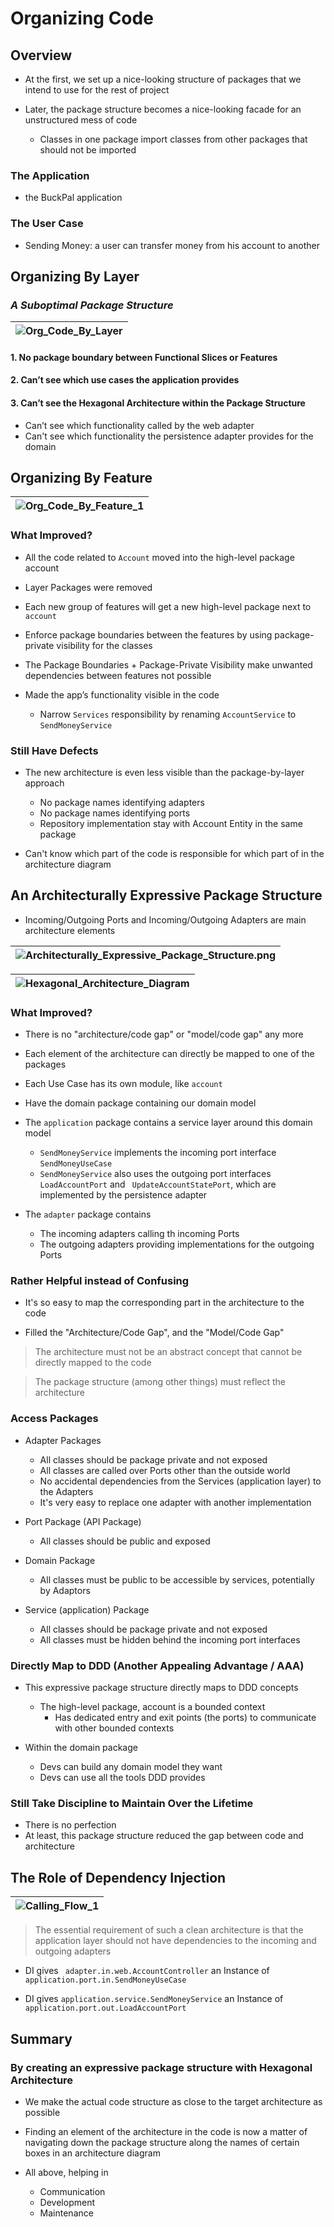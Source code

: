 # Organizing Code

## Overview

- At the first, we set up a nice-looking structure of packages that we intend to
  use for the rest of project

- Later, the package structure becomes a nice-looking facade for an unstructured 
  mess of code
    - Classes in one package import classes from other packages that should not 
      be imported 

### The Application
- the BuckPal application

### The User Case
- Sending Money: a user can transfer money from his account to another


## Organizing By Layer

### ___A Suboptimal Package Structure___

| ![Org_Code_By_Layer](images/Org_Code_By_Layer.png "Org_Code_By_Layer") |
| --- |

#### 1. No package boundary between Functional Slices or Features 

#### 2. Can’t see which use cases the application provides

#### 3. Can’t see the Hexagonal Architecture within the Package Structure
- Can’t see which functionality called by the web adapter
- Can't see which functionality the persistence adapter provides for the domain 


## Organizing By Feature

| ![Org_Code_By_Feature_1](images/Org_Code_By_Feature_1.png "Org_Code_By_Feature_1") |
| --- |

### What Improved? 

- All the code related to ``` Account ``` moved into the high-level package 
  account

- Layer Packages were removed

- Each new group of features will get a new high-level package next to 
  ```account ```

- Enforce package boundaries between the features by using package-private 
  visibility for the classes

- The Package Boundaries + Package-Private Visibility make unwanted dependencies 
  between features not possible

- Made the app’s functionality visible in the code 
    - Narrow ``` Services ``` responsibility by renaming ``` AccountService ``` 
      to ``` SendMoneyService ```

### Still Have Defects

- The new architecture is even less visible than the package-by-layer approach 
    - No package names identifying adapters
    - No package names identifying ports
    - Repository implementation stay with Account Entity in the same package

- Can't know which part of the code is responsible for which part of in the 
  architecture diagram

  
## An Architecturally Expressive Package Structure

- Incoming/Outgoing Ports and Incoming/Outgoing Adapters are main architecture 
  elements 

| ![Architecturally_Expressive_Package_Structure.png](images/Architecturally_Expressive_Package_Structure.png "Architecturally_Expressive_Package_Structure.png") |
| --- |

| ![Hexagonal_Architecture_Diagram](images/Hexagonal_Architecture_Diagram.png "Hexagonal_Architecture_Diagram") |
| --- |

### What Improved?

- There is no "architecture/code gap" or "model/code gap" any more
  
- Each element of the architecture can directly be mapped to one of the packages

- Each Use Case has its own module, like ``` account ```

- Have the domain package containing our domain model

- The ``` application ``` package contains a service layer around this domain 
  model 
    - ``` SendMoneyService ``` implements the incoming port interface 
      ``` SendMoneyUseCase ```
    - ``` SendMoneyService ``` also uses the outgoing port interfaces 
      ``` LoadAccountPort ``` and ``` UpdateAccountStatePort```, which are 
      implemented by the persistence adapter

- The ``` adapter ``` package contains 
    - The incoming adapters calling th incoming Ports
    - The outgoing adapters providing implementations for the outgoing Ports


### Rather Helpful instead of Confusing

- It's so easy to map the corresponding part in the architecture to the code
  
- Filled the "Architecture/Code Gap", and the "Model/Code Gap"

> The architecture must not be an abstract concept that cannot be directly 
> mapped to the code

> The package structure (among other things) must reflect the architecture


### Access Packages

- Adapter Packages
    - All classes should be package private and not exposed
    - All classes are called over Ports other than the outside world
    - No accidental dependencies from the Services (application layer) to the 
      Adapters
    - It's very easy to replace one adapter with another implementation

- Port Package (API Package)
    - All classes should be public and exposed

- Domain Package
    - All classes must be public to be accessible by services, potentially by 
      Adaptors

- Service (application) Package 
    - All classes should be package private and not exposed
    - All classes must be hidden behind the incoming port interfaces


### Directly Map to DDD (Another Appealing Advantage / AAA)

- This expressive package structure directly maps to DDD concepts 
    - The high-level package, account is a bounded context 
        - Has dedicated entry and exit points (the ports) to communicate with 
          other bounded contexts

- Within the domain package
    - Devs can build any domain model they want 
    - Devs can use all the tools DDD provides


### Still Take Discipline to Maintain Over the Lifetime

- There is no perfection 
- At least, this package structure reduced the gap between code and architecture


## The Role of Dependency Injection

| ![Calling_Flow_1](images/Calling_Flow_1.png "Calling_Flow_1") |
| --- |

> The essential requirement of such a clean architecture is that the application 
> layer should not have dependencies to the incoming and outgoing adapters

- DI gives ``` adapter.in.web.AccountController``` an Instance of ``` application.port.in.SendMoneyUseCase ```


- DI gives ``` application.service.SendMoneyService ``` an Instance of ``` application.port.out.LoadAccountPort ```


## Summary

### By creating an expressive package structure with Hexagonal Architecture

- We make the actual code structure as close to the target architecture as possible
  

- Finding an element of the architecture in the code is now a matter of 
  navigating down the package structure along the names of certain boxes in an 
  architecture diagram


- All above, helping in 
    - Communication
    - Development 
    - Maintenance
